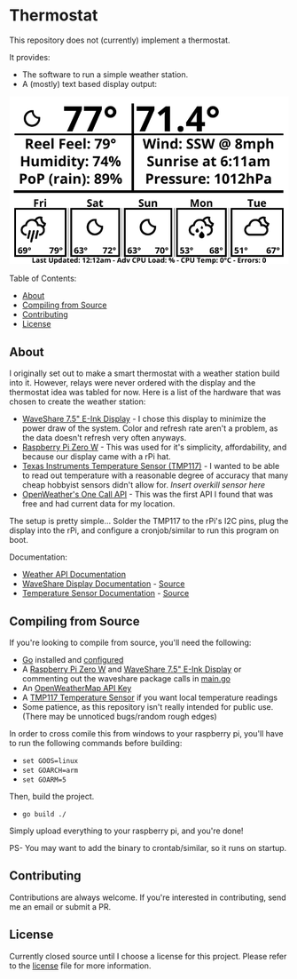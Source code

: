 Thermostat
===========

This repository does not (currently) implement a thermostat.

It provides:

  * The software to run a simple weather station.
  * A (mostly) text based display output:

![Example Output](output.png)

Table of Contents:

  * [About](#about)
  * [Compiling from Source](#compiling-from-source)
  * [Contributing](#contributing)
  * [License](#license)

About
-----

I originally set out to make a smart thermostat with a weather station build into it. However, relays were never ordered with the display and the thermostat idea was tabled for now. Here is a list of the hardware that was chosen to create the weather station:

  * [WaveShare 7.5" E-Ink Display](www.waveshare.com/7.5inch-e-paper-hat.htm) - I chose this display to minimize the power draw of the system. Color and refresh rate aren't a problem, as the data doesn't refresh very often anyways.
  * [Raspberry Pi Zero W](https://www.raspberrypi.org/products/raspberry-pi-zero-w) - This was used for it's simplicity, affordability, and because our display came with a rPi hat.
  * [Texas Instruments Temperature Sensor (TMP117)](https://www.ti.com/product/TMP117) - I wanted to be able to read out temperature with a reasonable degree of accuracy that many cheap hobbyist sensors didn't allow for. *Insert overkill sensor here*
  * [OpenWeather's One Call API](https://openweathermap.org/api/one-call-api) - This was the first API I found that was free and had current data for my location.

The setup is pretty simple... Solder the TMP117 to the rPi's I2C pins, plug the display into the rPi, and configure a cronjob/similar to run this program on boot.

Documentation:

  * [Weather API Documentation](https://openweathermap.org/api/one-call-api)
  * [WaveShare Display Documentation](7.5inch_e-Paper_V2_Specification.pdf) - [Source](https://www.waveshare.com/w/upload/6/60/7.5inch_e-Paper_V2_Specification.pdf)
  * [Temperature Sensor Documentation](tmp117.pdf) - [Source](https://www.ti.com/lit/ds/symlink/tmp117.pdf)

Compiling from Source
------------

If you're looking to compile from source, you'll need the following:

  * [Go](https://golang.org) installed and [configured](https://golang.org/doc/install)
  * A [Raspberry Pi Zero W](https://www.raspberrypi.org/products/raspberry-pi-zero-w) and [WaveShare 7.5" E-Ink Display](www.waveshare.com/7.5inch-e-paper-hat.htm) or commenting out the waveshare package calls in [main.go](main.go)
  * An [OpenWeatherMap API Key](https://home.openweathermap.org/users/sign_up)
  * A [TMP117 Temperature Sensor](https://www.ti.com/product/TMP117) if you want local temperature readings
  * Some patience, as this repository isn't really intended for public use. (There may be unnoticed bugs/random rough edges)

In order to cross comile this from windows to your raspberry pi, you'll have to run the following commands before building:

  * `set GOOS=linux`
  * `set GOARCH=arm`
  * `set GOARM=5`

Then, build the project.

  * `go build ./`

Simply upload everything to your raspberry pi, and you're done!

PS- You may want to add the binary to crontab/similar, so it runs on startup.

Contributing
------------

Contributions are always welcome. If you're interested in contributing, send me an email or submit a PR.

License
-------

Currently closed source until I choose a license for this project. Please refer to the [license](/LICENSE) file for more information.
